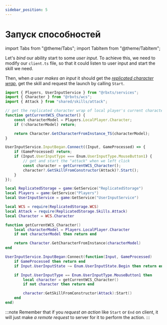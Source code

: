 ```yaml
---
sidebar_position: 5
---
```


# Запуск способностей

import Tabs from "@theme/Tabs";
import TabItem from "@theme/TabItem";

Let's *bind* our ability start to some *user input*.
To achieve this, we need to modify our `client.ts` file, so that it could
listen to user input and start the skill we need.

Then, when *a user makes an input* it should get the *[replicated character wrap](replication-explained.md)*, get the skill and request the launch by calling `Start`.

<Tabs groupId="languages">
<TabItem value="TypeScript" default>

```ts title="client.ts" showLineNumbers
import { Players, UserInputService } from "@rbxts/services";
import { Character } from "@rbxts/wcs";
import { Attack } from "shared/skills/attack";

// get the replicated character wrap of local player's current character
function getCurrentWCS_Character() {
	const characterModel = Players.LocalPlayer.Character;
	if (!characterModel) return;

	return Character.GetCharacterFromInstance_TS(characterModel);
}

UserInputService.InputBegan.Connect((Input, GameProcessed) => {
	if (GameProcessed) return;
	if (Input.UserInputType === Enum.UserInputType.MouseButton1) {
		// get and start the "attack" when we left click
		const character = getCurrentWCS_Character();
		character?.GetSkillFromConstructor(Attack)?.Start();
	}
});
```

</TabItem>
<TabItem value="Luau">

```lua title="attack.lua" showLineNumbers
local ReplicatedStorage = game:GetService("ReplicatedStorage")
local Players = game:GetService("Players")
local UserInputService = game:GetService("UserInputService")

local WCS = require(ReplicatedStorage.WCS)
local Attack = require(ReplicatedStorage.Skills.Attack)
local Character = WCS.Character

function getCurrentWCS_Character()
	local characterModel = Players.LocalPlayer.Character
	if not characterModel then return end

	return Character.GetCharacterFromInstance(characterModel)
end

UserInputService.InputBegan:Connect(function(Input, GameProcessed)
	if GameProcessed then return end
	if Input.UserInputState ~= Enum.UserInputState.Begin then return end

	if Input.UserInputType == Enum.UserInputType.MouseButton1 then
		local character = getCurrentWCS_Character()
		if not character then return end

		character:GetSkillFromConstructor(Attack):Start()
	end
end)
```

</TabItem>
</Tabs>

:::note
Remember that if you *request an action* like `Start` or `End` on client, it will just make *a remote request* to server for it to perform the action.
:::